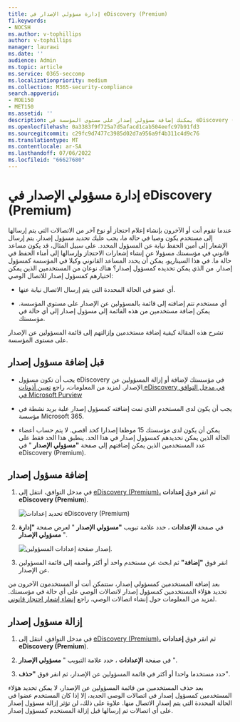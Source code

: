 ```yaml
---
title: إدارة مسؤولي الإصدار في eDiscovery (Premium)
f1.keywords:
- NOCSH
ms.author: v-tophillips
author: v-tophillips
manager: laurawi
ms.date: ''
audience: Admin
ms.topic: article
ms.service: O365-seccomp
ms.localizationpriority: medium
ms.collection: M365-security-compliance
search.appverid:
- MOE150
- MET150
ms.assetid: ''
description: يمكنك إضافة مسؤولي إصدار على مستوى المؤسسة في eDiscovery (Premium) حتى يمكن إضافتهم إلى أي اتصال احتجازي في أي حالة في مؤسستك.
ms.openlocfilehash: 0a3383f9f725a7d5afacd1cab504eefc97b91fd3
ms.sourcegitcommit: c29fc9d7477c3985d02d7a956a9f4b311c4d9c76
ms.translationtype: MT
ms.contentlocale: ar-SA
ms.lasthandoff: 07/06/2022
ms.locfileid: "66627680"
---
```

# <a name="manage-issuing-officers-in-ediscovery-premium"></a>إدارة مسؤولي الإصدار في eDiscovery (Premium)

عندما تقوم أنت أو الآخرون بإنشاء إعلام احتجاز أو نوع آخر من الاتصالات التي يتم إرسالها إلى مستخدم يكون وصيا في حالة ما، يجب عليك تحديد مسؤول إصدار. يتم إرسال الإشعار إلى أمين الحفظ نيابة عن المسؤول المحدد. على سبيل المثال، قد يكون مساعد قانوني في مؤسستك مسؤولا عن إنشاء إشعارات الاحتجاز وإرسالها إلى أمناء الحفظ في حالة ما. في هذا السيناريو، يمكن أن يحدد المساعد القانوني وكيلا في المؤسسة كمسؤول إصدار. من الذي يمكن تحديده كمسؤول إصدار؟ هناك نوعان من المستخدمين الذين يمكن اختيارهم كمسؤول إصدار للاتصال الوصي:

- أي عضو في الحالة المحددة التي يتم إرسال الاتصال نيابة عنها.

- أي مستخدم تتم إضافته إلى قائمة بالمسؤولين عن الإصدار على مستوى المؤسسة. يمكن إضافة مستخدمين من هذه القائمة إلى مسؤول إصدار إلى أي حالة في مؤسستك.

تشرح هذه المقالة كيفية إضافة مستخدمين وإزالتهم إلى قائمة المسؤولين عن الإصدار على مستوى المؤسسة.

## <a name="before-you-add-an-issuing-officer"></a>قبل إضافة مسؤول إصدار

- يجب أن تكون مسؤول eDiscovery في مؤسستك لإضافة أو إزالة المسؤولين عن الإصدار. لمزيد من المعلومات، راجع [تعيين أذونات eDiscovery في مدخل التوافق في Microsoft Purview](assign-ediscovery-permissions.md)  

- يجب أن يكون لدى المستخدم الذي تمت إضافته كمسؤول إصدار علبة بريد نشطة في مؤسسة Microsoft 365.

- يمكن أن يكون لدى مؤسستك 15 موظفا إصدارا كحد أقصى. لا يتم حساب أعضاء الحالة الذين يمكن تحديدهم كمسؤول إصدار في هذا الحد. ينطبق هذا الحد فقط على عدد المستخدمين الذين يمكن إضافتهم إلى صفحة **"مسؤولي الإصدار** " في eDiscovery (Premium).

## <a name="add-an-issuing-officer"></a>إضافة مسؤول إصدار

1. في مدخل التوافق، انتقل إلى [eDiscovery (Premium)،](https://go.microsoft.com/fwlink/p/?linkid=2173764) ثم انقر فوق **إعدادات eDiscovery (Premium**).

   ![تحديد إعدادات eDiscovery (Premium)](..\media\HistoricalVersions1.png)

2. في صفحة **الإعدادات** ، حدد علامة تبويب **"مسؤولي الإصدار** " لعرض صفحة **"إدارة مسؤولي الإصدار** ".

   ![إصدار صفحة إعدادات المسؤولين.](..\media\AeDIssuingOfficers1.png)

3. انقر فوق **"إضافة"** ثم ابحث عن مستخدم واحد أو أكثر وأضفه إلى قائمة المسؤولين عن الإصدار.

بعد إضافة المستخدمين كمسؤولي إصدار، ستتمكن أنت أو المستخدمون الآخرون من تحديد هؤلاء المستخدمين كمسؤول إصدار لاتصالات الوصي على أي حالة في مؤسستك. لمزيد من المعلومات حول إنشاء اتصالات الوصي، راجع [إنشاء إشعار احتجاز قانوني](create-hold-notification.md).

## <a name="remove-an-issuing-officer"></a>إزالة مسؤول إصدار

1. في مدخل التوافق، انتقل إلى [eDiscovery (Premium)،](https://go.microsoft.com/fwlink/p/?linkid=2173764) ثم انقر فوق **إعدادات eDiscovery (Premium**).

2. في صفحة **الإعدادات** ، حدد علامة التبويب " **مسؤولي الإصدار** ".

3. حدد مستخدما واحدا أو أكثر في قائمة المسؤولين عن الإصدار، ثم انقر فوق **"حذف**".

بعد حذف المستخدمين من قائمة المسؤولين عن الإصدار، لا يمكن تحديد هؤلاء المستخدمين كمسؤول إصدار في اتصالات الوصي الجديد، إلا إذا كان المستخدم عضوا في الحالة المحددة التي يتم إصدار الاتصال منها. علاوة على ذلك، لن تؤثر إزالة مسؤول إصدار على أي اتصالات تم إرسالها قبل إزالة المستخدم كمسؤول إصدار.
